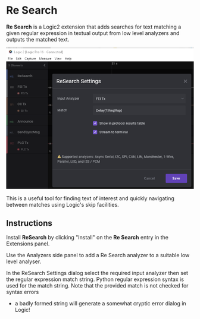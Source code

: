 
  # Re Search

**Re Search** is a Logic2 extension that adds searches for text matching a given
regular expression in textual output from low level analyzers and outputs the
matched text.

![](ReSearch.png)

This is a useful tool for finding text of interest and quickly navigating
between matches using Logic's skip facilities.

## Instructions

Install **ReSearch** by clicking "Install" on the **Re Search** entry in the
Extensions panel.

Use the Analyzers side panel to add a Re Search analyzer to a suitable low level
analyser.

In the ReSearch Settings dialog select the required input analyzer then set the
regular expression match string. Python regular expression syntax is used for
the match string. Note that the provided match is not checked for syntax errors
- a badly formed string will generate a somewhat cryptic error dialog in Logic!

